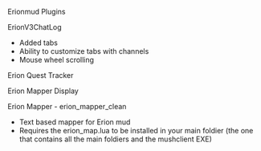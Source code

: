 Erionmud Plugins

ErionV3ChatLog
 - Added tabs
 - Ability to customize tabs with channels
 - Mouse wheel scrolling

Erion Quest Tracker

Erion Mapper Display

Erion Mapper - erion_mapper_clean
 - Text based mapper for Erion mud
 - Requires the erion_map.lua to be installed in your main foldier (the one that contains all the main foldiers and the mushclient EXE)
